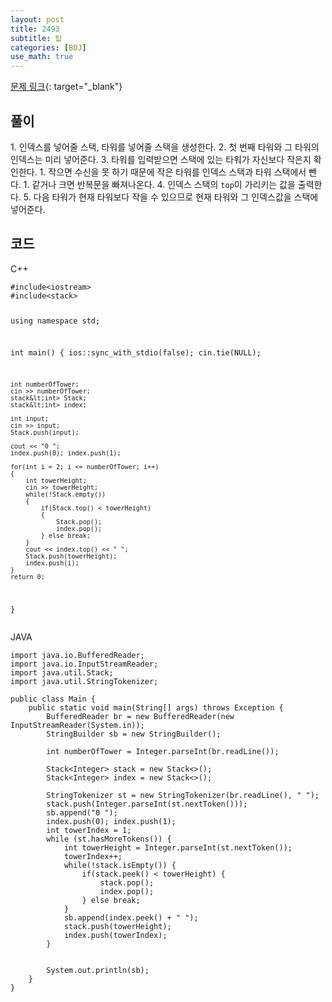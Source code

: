 ```yaml
---
layout: post
title: 2493
subtitle: 탑
categories: [BOJ]
use_math: true
---
```


[문제 링크](https://www.acmicpc.net/problem/2493){: target="_blank"}

<h2 class="section-heading">풀이</h2>
1. 인덱스를 넣어줄 스택, 타워를 넣어줄 스택을 생성한다.
2. 첫 번째 타워와 그 타워의 인덱스는 미리 넣어준다.
3. 타워를 입력받으면 스택에 있는 타워가 자신보다 작은지 확인한다.
    1. 작으면 수신을 못 하기 때문에 작은 타워를 인덱스 스택과 타워 스택에서 뺀다.
    1. 같거나 크면 반복문을 빠져나온다.
4. 인덱스 스택의 <code>top</code>이 가리키는 값을 출력한다.
5. 다음 타워가 현재 타워보다 작을 수 있으므로 현재 타워와 그 인덱스값을 스택에 넣어준다.
<h2 class="section-heading">코드</h2>
C++
<pre><code class="cpp">#include&lt;iostream>
#include&lt;stack>

using namespace std;

int main()
{
    ios::sync_with_stdio(false);
    cin.tie(NULL);

    int numberOfTower;
    cin >> numberOfTower;
    stack&lt;int> Stack;
    stack&lt;int> index;
	
    int input;
    cin >> input;
    Stack.push(input);

    cout << "0 ";
    index.push(0); index.push(1);
    
    for(int i = 2; i <= numberOfTower; i++)
    {
        int towerHeight;
        cin >> towerHeight;
        while(!Stack.empty())
        {
            if(Stack.top() < towerHeight)
            {
                Stack.pop();
                index.pop();
            } else break;
        }
        cout << index.top() << " ";
        Stack.push(towerHeight);
        index.push(i);
    }
	return 0;
}</code></pre>
JAVA
<pre><code class="java">import java.io.BufferedReader;
import java.io.InputStreamReader;
import java.util.Stack;
import java.util.StringTokenizer;

public class Main {
	public static void main(String[] args) throws Exception {
		BufferedReader br = new BufferedReader(new InputStreamReader(System.in));
		StringBuilder sb = new StringBuilder();
		
		int numberOfTower = Integer.parseInt(br.readLine());
		
		Stack&lt;Integer> stack = new Stack<>();
		Stack&lt;Integer> index = new Stack<>();
		
		StringTokenizer st = new StringTokenizer(br.readLine(), " ");
		stack.push(Integer.parseInt(st.nextToken()));
		sb.append("0 ");
		index.push(0); index.push(1); 
		int towerIndex = 1;
		while (st.hasMoreTokens()) {
			int towerHeight = Integer.parseInt(st.nextToken());
			towerIndex++;
			while(!stack.isEmpty()) {
				if(stack.peek() < towerHeight) {
					stack.pop();
					index.pop();
				} else break;
			}
			sb.append(index.peek() + " ");
			stack.push(towerHeight);
			index.push(towerIndex);
		}
		
		
		System.out.println(sb);
	}
}</code></pre>

